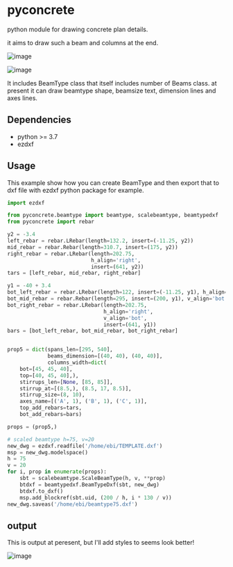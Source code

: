# pyconcrete
python module for drawing concrete plan details.

it aims to draw such a beam and columns at the end.

![image](https://user-images.githubusercontent.com/8196112/55085621-97acb100-50c4-11e9-91e6-7afcf2d7dbbc.png)

![image](https://user-images.githubusercontent.com/8196112/55085845-f70ac100-50c4-11e9-98c4-05240751b4d5.png)


It includes BeamType class that itself includes number of Beams class.
at present it can draw beamtype shape, beamsize text, dimension lines and axes lines.

## Dependencies
- python >= 3.7
- ezdxf

## Usage

This example show how you can create BeamType and then export that to dxf file
with ezdxf python package for example.

```python
import ezdxf

from pyconcrete.beamtype import beamtype, scalebeamtype, beamtypedxf
from pyconcrete import rebar

y2 = -3.4
left_rebar = rebar.LRebar(length=132.2, insert=(-11.25, y2))
mid_rebar = rebar.Rebar(length=310.7, insert=(175, y2))
right_rebar = rebar.LRebar(length=202.75,
                           h_align='right',
                           insert=(641, y2))
tars = [left_rebar, mid_rebar, right_rebar]

y1 = -40 + 3.4
bot_left_rebar = rebar.LRebar(length=122, insert=(-11.25, y1), h_align='left', v_align='bot')
bot_mid_rebar = rebar.Rebar(length=295, insert=(200, y1), v_align='bot')
bot_right_rebar = rebar.LRebar(length=202.75,
                               h_align='right',
                               v_align='bot',
                               insert=(641, y1))
bars = [bot_left_rebar, bot_mid_rebar, bot_right_rebar] 


prop5 = dict(spans_len=[295, 540],
             beams_dimension=[(40, 40), (40, 40)],
             columns_width=dict(
    bot=[45, 45, 40],
    top=[40, 45, 40],),
    stirrups_len=[None, [85, 85]],
    stirrup_at=[(8.5,), (8.5, 17, 8.5)],
    stirrup_size=(8, 10),
    axes_name=[('A', 1), ('B', 1), ('C', 1)],
    top_add_rebars=tars,
    bot_add_rebars=bars)

props = (prop5,)

# scaled beamtype h=75, v=20
new_dwg = ezdxf.readfile('/home/ebi/TEMPLATE.dxf')
msp = new_dwg.modelspace()
h = 75
v = 20
for i, prop in enumerate(props):
    sbt = scalebeamtype.ScaleBeamType(h, v, **prop)
    btdxf = beamtypedxf.BeamTypeDxf(sbt, new_dwg)
    btdxf.to_dxf()
    msp.add_blockref(sbt.uid, (200 / h, i * 130 / v))
new_dwg.saveas('/home/ebi/beamtype75.dxf')
```


## output

This is output at peresent, but I'll add styles to seems look better!


![image](https://user-images.githubusercontent.com/8196112/57662418-add6e800-7604-11e9-811f-ea7d3e66746a.png)






